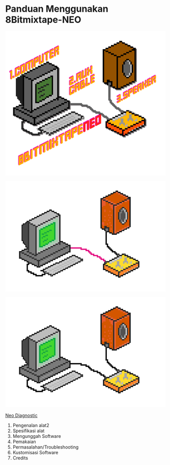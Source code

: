 # Panduan Menggunakan 8Bitmixtape-NEO

![](/images/8bitpixelconnection.png)

![](/images/28bitanim.gif)

![](/images/18bitanim.gif)

[Neo Diagnostic](http://docs.8bitmixtape.cc/hexs/5a8569c12823f715656294.hex)

1. Pengenalan alat2
2. Spesifikasi alat
3. Mengunggah Software
4. Pemakaian
5. Permasalahan/Troubleshooting
6. Kustomisasi Software
7. Credits




